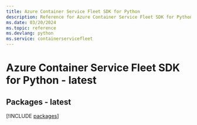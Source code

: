 ```yaml
---
title: Azure Container Service Fleet SDK for Python
description: Reference for Azure Container Service Fleet SDK for Python
ms.date: 03/20/2024
ms.topic: reference
ms.devlang: python
ms.service: containerservicefleet
---
```

# Azure Container Service Fleet SDK for Python - latest
## Packages - latest
[!INCLUDE [packages](container-service-fleet-index.md)]